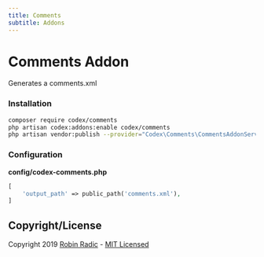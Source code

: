 ```yaml
---
title: Comments
subtitle: Addons
---
```


# Comments Addon

Generates a comments.xml


### Installation

```bash
composer require codex/comments
php artisan codex:addons:enable codex/comments
php artisan vendor:publish --provider="Codex\Comments\CommentsAddonServiceProvider"
```

### Configuration

**config/codex-comments.php**
```php
[
    'output_path' => public_path('comments.xml'),
]
```



<!--*codex:general:hide*-->
## Copyright/License
Copyright 2019 [Robin Radic](https://github.com/RobinRadic) - [MIT Licensed](LICENSE.md)
<!--*codex:/general:hide*-->